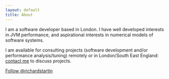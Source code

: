 ```yaml
---
layout: default
title: About
---
```


I am a software developer based in London. I have well developed interests in JVM performance, and aspirational interests in numerical models of software systems. 

I am available for consulting projects (software development and/or performance analysis/tuning) remotely or in London/South East England: [contact me](richard@openkappa.co.uk) to discuss projects. 

<a href="https://twitter.com/richardstartin?ref_src=twsrc%5Etfw" class="twitter-follow-button" data-show-count="false">Follow @richardstartin</a><script async src="https://platform.twitter.com/widgets.js" charset="utf-8"></script>

